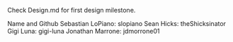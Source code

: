 Check Design.md for first design milestone.

Name and Github
Sebastian LoPiano: slopiano
Sean Hicks: theShicksinator
Gigi Luna: gigi-luna
Jonathan Marrone: jdmorrone01
